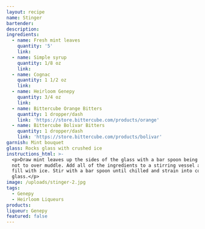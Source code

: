 ```yaml
---
layout: recipe
name: Stinger
bartender:
description:
ingredients:
  - name: Fresh mint leaves
    quantity: '5'
    link:
  - name: Simple syrup
    quantity: 1/8 oz
    link:
  - name: Cognac
    quantity: 1 1/2 oz
    link:
  - name: Heirloom Genepy
    quantity: 3/4 oz
    link:
  - name: Bittercube Orange Bitters
    quantity: 1 dropper/dash
    link: 'https://store.bittercube.com/products/orange'
  - name: Bittercube Bolivar Bitters
    quantity: 1 dropper/dash
    link: 'https://store.bittercube.com/products/bolivar'
garnish: Mint bouquet
glass: Rocks glass with crushed ice
instructions_html: >-
  <p>Draw mint leaves up the sides of the glass with a bar spoon being cautious
  not to over muddle. Add all of the ingredients to a stirring vessel and then
  fill with ice. Stir with a bar spoon until chilled and strain into cocktail
  glass.</p>
image: /uploads/stinger-2.jpg
tags:
  - Genepy
  - Heirloom Liqueurs
products:
liqueur: Genepy
featured: false
---
```


